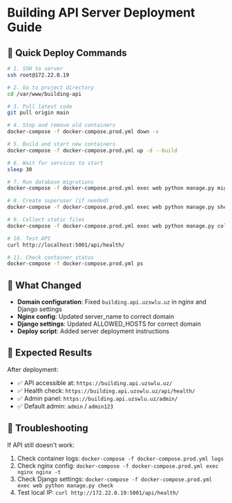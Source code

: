 # Building API Server Deployment Guide

## 🚀 Quick Deploy Commands

```bash
# 1. SSH to server
ssh root@172.22.0.19

# 2. Go to project directory
cd /var/www/building-api

# 3. Pull latest code
git pull origin main

# 4. Stop and remove old containers
docker-compose -f docker-compose.prod.yml down -v

# 5. Build and start new containers
docker-compose -f docker-compose.prod.yml up -d --build

# 6. Wait for services to start
sleep 30

# 7. Run database migrations
docker-compose -f docker-compose.prod.yml exec web python manage.py migrate

# 8. Create superuser (if needed)
docker-compose -f docker-compose.prod.yml exec web python manage.py shell -c "from django.contrib.auth import get_user_model; User = get_user_model(); User.objects.create_superuser('admin', 'admin@uzswlu.uz', 'admin123') if not User.objects.filter(username='admin').exists() else print('Superuser already exists')"

# 9. Collect static files
docker-compose -f docker-compose.prod.yml exec web python manage.py collectstatic --noinput

# 10. Test API
curl http://localhost:5001/api/health/

# 11. Check container status
docker-compose -f docker-compose.prod.yml ps
```

## 🔧 What Changed

- **Domain configuration**: Fixed `building.api.uzswlu.uz` in nginx and Django settings
- **Nginx config**: Updated server_name to correct domain
- **Django settings**: Updated ALLOWED_HOSTS for correct domain
- **Deploy script**: Added server deployment instructions

## 🎯 Expected Results

After deployment:

- ✅ API accessible at: `https://building.api.uzswlu.uz/`
- ✅ Health check: `https://building.api.uzswlu.uz/api/health/`
- ✅ Admin panel: `https://building.api.uzswlu.uz/admin/`
- ✅ Default admin: `admin` / `admin123`

## 🚨 Troubleshooting

If API still doesn't work:

1. Check container logs: `docker-compose -f docker-compose.prod.yml logs`
2. Check nginx config: `docker-compose -f docker-compose.prod.yml exec nginx nginx -t`
3. Check Django settings: `docker-compose -f docker-compose.prod.yml exec web python manage.py check`
4. Test local IP: `curl http://172.22.0.19:5001/api/health/`
